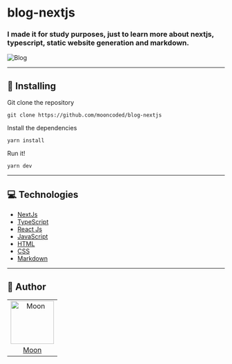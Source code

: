 # blog-nextjs

### I made it for study purposes, just to learn more about nextjs, typescript, static website generation and markdown.

![Blog](https://github.com/mooncoded/blog-nextjs/blob/main/Animation.gif)

---

## 💾 Installing 

Git clone the repository

```
git clone https://github.com/mooncoded/blog-nextjs
```

Install the dependencies

```
yarn install
```
    
Run it!
```
yarn dev
```
---

## 💻 Technologies

- [NextJs](https://nextjs.org)
- [TypeScript](https://www.typescriptlang.org)
- [React Js](https://developer.mozilla.org/en-US/docs/Web/API/Fetch_API)
- [JavaScript](https://www.javascript.com/)
- [HTML](https://html.spec.whatwg.org/multipage/)
- [CSS](https://devdocs.io/css/)
- [Markdown](https://daringfireball.net/projects/markdown/)

---

## 📖 Author
<table>
  <tr>
    <td  align=center>
        <img src="https://avatars.githubusercontent.com/u/90803853?v=4" width="100px" alt="Moon">
        <a href="https://github.com/mooncoded">
          <br>
            Moon
          </br>
        </a>
    </td>
  </tr>
</table>
